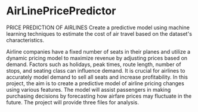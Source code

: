 # AirLinePricePredictor
PRICE PREDICTION OF AIRLINES
Create a predictive model using machine learning techniques to estimate the cost of air travel based on the dataset's characteristics.

Airline companies have a fixed number of seats in their planes and utilize a dynamic pricing model to maximize revenue by adjusting prices based on demand. Factors such as holidays, peak times, route length, number of stops, and seating class can influence demand. It is crucial for airlines to accurately model demand to sell all seats and increase profitability. In this project, the aim is to create a predictive model of airline pricing changes using various features. The model will assist passengers in making purchasing decisions by forecasting how airfare prices may fluctuate in the future. The project will provide three files for analysis.
